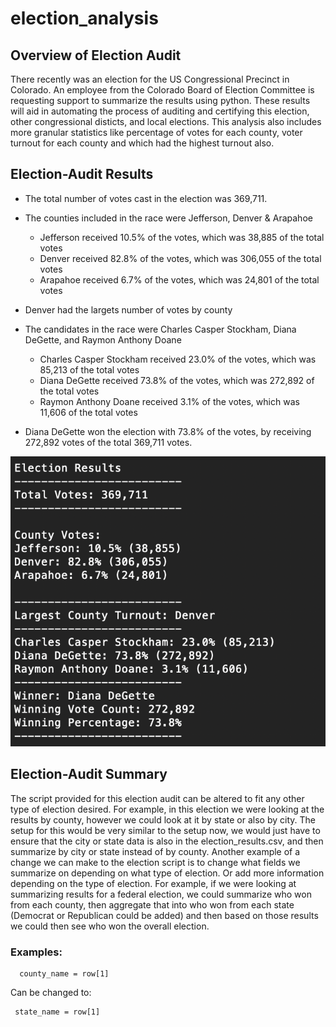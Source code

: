 # election_analysis

## Overview of Election Audit

There recently was an election for the US Congressional Precinct in Colorado. An employee from the Colorado Board of Election Committee is requesting support to summarize the results using python. These results will aid in automating the process of auditing and certifying this election, other congressional disticts, and local elections. This analysis also includes more granular statistics like percentage of votes for each county, voter turnout for each county and which had the highest turnout also. 

## Election-Audit Results

- The total number of votes cast in the election was 369,711.

- The counties included in the race were Jefferson, Denver & Arapahoe
  - Jefferson received 10.5% of the votes, which was 38,885 of the total votes
  - Denver received 82.8% of the votes, which was 306,055 of the total votes
  - Arapahoe received 6.7% of the votes, which was 24,801 of the total votes
  
- Denver had the largets number of votes by county 

- The candidates in the race were Charles Casper Stockham, Diana DeGette, and Raymon Anthony Doane
  - Charles Casper Stockham received 23.0% of the votes, which was 85,213 of the total votes
  - Diana DeGette received 73.8% of the votes, which was 272,892 of the total votes
  - Raymon Anthony Doane received 3.1% of the votes, which was 11,606 of the total votes
 
- Diana DeGette won the election with 73.8% of the votes, by receiving 272,892 votes of the total 369,711 votes. 

![image_name](Resources/Election_Analysis_Summary_Results.png)

## Election-Audit Summary 
The script provided for this election audit can be altered to fit any other type of election desired. For example, in this election we were looking at the results by county, however we could look at it by state or also by city. The setup for this would be very similar to the setup now, we would just have to ensure that the city or state data is also in the election_results.csv, and then summarize by city or state instead of by county. Another example of a change we can make to the election script is to change what fields we summarize on depending on what type of election. Or add more information depending on the type of election. For example, if we were looking at summarizing results for a federal election, we could summarize who won from each county, then aggregate that into who won from each state (Democrat or Republican could be added) and then based on those results we could then see who won the overall election. 

### Examples:
  ```
    county_name = row[1]
```
Can be changed to:
   ```
    state_name = row[1]
```
  
